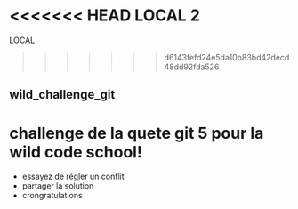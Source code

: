 <<<<<<< HEAD
LOCAL 2
=======
LOCAL
>>>>>>> d6143fefd24e5da10b83bd42decd48dd92fda526
## wild_challenge_git
# challenge de la quete git 5 pour la wild code school!
- essayez de régler un conflit
- partager la solution
- crongratulations
